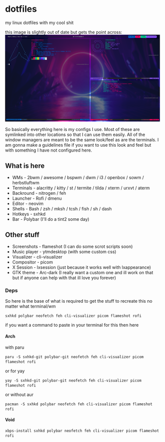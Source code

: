 # dotfiles
my linux dotfiles with my cool shit

this image is slightly out of date but gets the point across:
<img src="https://raw.githubusercontent.com/eatmyvenom/dotfiles/main/images/main.png">

So basically everything here is my configs I use. Most of these are symlinked into other locations so that I can use them easily.
All of the window managers are meant to be the same look/feel as are the terminals.
I am gonna make a guidelines file if you want to use this look and feel but with something I have not configured here.

## What is here

* WMs       - 2bwm / awesome / bspwm / dwm / i3 / openbox / sowm / herbstluftwm
* Terminals - alacritty / kitty / st / termite / tilda / xterm / urxvt / aterm
* Backround - nitrogen / feh
* Launcher  - Rofi / dmenu
* Editor    - neovim
* Shells    - Bash / zsh / mksh / tcsh / fish / sh / dash 
* Hotkeys   - sxhkd
* Bar       - Polybar (I'll do a tint2 some day)

## Other stuff

* Screenshots  - flameshot (I can do some scrot scripts soon)
* Music player - ytmdesktop (with some custom css)
* Visualizer   - cli-visualizer
* Compositor   - picom 
* X Session    - lxsession (just because it works well with lxappearance)
* GTK theme    - Arc-dark (I really want a custom one and ill work on that but if anyone can help with that ill love you forever)


### Deps

So here is the base of what is required to get the stuff to recreate this no matter what terminal/wm

```
sxhkd polybar neofetch feh cli-visualizer picom flameshot rofi
```

if you want a command to paste in your terminal for this then here

#### Arch

with paru
```
paru -S sxhkd-git polybar-git neofetch feh cli-visualizer picom flameshot rofi
```

or for yay
```
yay -S sxhkd-git polybar-git neofetch feh cli-visualizer picom flameshot rofi
```

or without aur
```
pacman -S sxhkd polybar neofetch feh cli-visualizer picom flameshot rofi
```

#### Void
```
xbps-install sxhkd polybar neofetch feh cli-visualizer picom flameshot rofi
```
